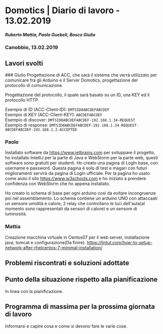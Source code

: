 ﻿# Domotics | Diario di lavoro - 13.02.2019

##### Ruberto Mattia, Paolo Guebeli, Bosco Giulio

### Canobbio, 13.02.2019

## Lavori svolti

### Giulio
Progettazione di ACC, che sar&agrave; il sistema che verr&agrave; utilizzato per comunicare fra gli
Arduino e il Server Domotics, progettazione del protocollo di comunicazione.

Progettazione del protocollo, il quale sar&agrave; basato su un ID, una KEY ed il protocollo HTTP.

Esempio di ID (ACC-Client-ID): `DMTSID0ABCDEFABCDEF`  
Esempio di KEY (ACC-Client-KEY): `ABCDEFABCDEF`  
Esempio di discover: `DMTSID0ABCDEFABCDEF-192.168.1.34-REQUEST`  
Esempio di response: `DMTSID0ABCDEFABCDEF-192.168.1.34-REQUEST-ABCDEFABCDEF-192.168.1.2-ACCEPTED`

### Paolo

Installato software da https://www.jetbrains.com per sviluppare il progetto,
ho installato IntelliJ per la parte di Java e WebStorm per la parte web,
questi software sono gratuiti per studenti.
Ho creato una pagina di LogIn base, con username e password.
Questa pagina è solo di test e magari con futuri miglioramenti servirà da pagina di LogIn ufficiale.
Per la pagina ho usato come aiuto il sito https://www.w3schools.com e ho iniziato a prendere confidenza con WebStorm che ho appena installato.

Ho creato lo schema di base per ogni arduino così da evitare incongruenze poi nel assemblamento.
Lo schema contiene un arduino UNO con attaccaati un sensore umidità e calore, 2 relay che controllano
le luci dell'aula(al momento sono rappresentati da sensori di calore) e un sensore di luminosità.

### Mattia

Creazione macchina virtuale in Centos07 per il web server, installazione java, tomcat e configurazione(Da finire).
https://lintut.com/how-to-setup-network-after-rhelcentos-7-minimal-installation/

##  Problemi riscontrati e soluzioni adottate


##  Punto della situazione rispetto alla pianificazione
In linea con la pianificazione.


## Programma di massima per la prossima giornata di lavoro
Informarsi e capire cosa e come si devono fare le varie cose.

